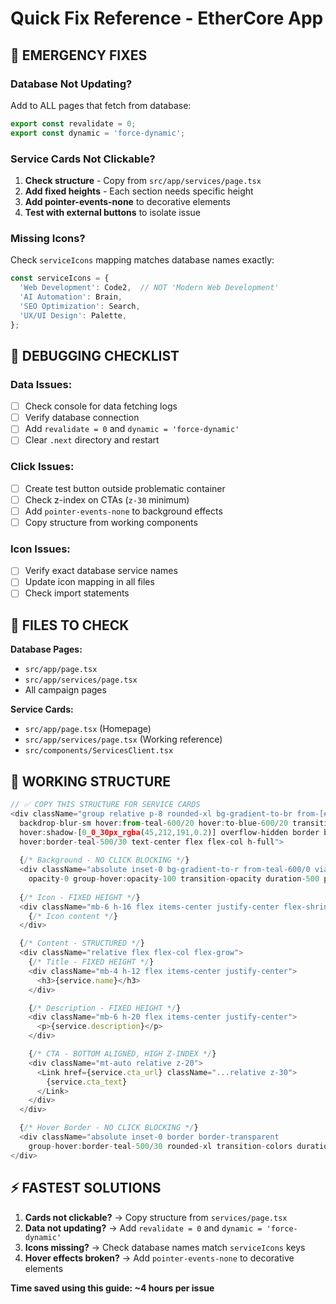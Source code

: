 # Quick Fix Reference - EtherCore App

## 🚨 EMERGENCY FIXES

### Database Not Updating?
Add to ALL pages that fetch from database:
```typescript
export const revalidate = 0;
export const dynamic = 'force-dynamic';
```

### Service Cards Not Clickable?
1. **Check structure** - Copy from `src/app/services/page.tsx`
2. **Add fixed heights** - Each section needs specific height
3. **Add pointer-events-none** to decorative elements
4. **Test with external buttons** to isolate issue

### Missing Icons?
Check `serviceIcons` mapping matches database names exactly:
```typescript
const serviceIcons = {
  'Web Development': Code2,  // NOT 'Modern Web Development'
  'AI Automation': Brain,
  'SEO Optimization': Search,
  'UX/UI Design': Palette,
};
```

## 🔧 DEBUGGING CHECKLIST

### Data Issues:
- [ ] Check console for data fetching logs
- [ ] Verify database connection
- [ ] Add `revalidate = 0` and `dynamic = 'force-dynamic'`
- [ ] Clear `.next` directory and restart

### Click Issues:
- [ ] Create test button outside problematic container
- [ ] Check z-index on CTAs (`z-30` minimum)
- [ ] Add `pointer-events-none` to background effects
- [ ] Copy structure from working components

### Icon Issues:
- [ ] Verify exact database service names
- [ ] Update icon mapping in all files
- [ ] Check import statements

## 📁 FILES TO CHECK

**Database Pages:**
- `src/app/page.tsx`
- `src/app/services/page.tsx`
- All campaign pages

**Service Cards:**
- `src/app/page.tsx` (Homepage)
- `src/app/services/page.tsx` (Working reference)
- `src/components/ServicesClient.tsx`

## 🎯 WORKING STRUCTURE

```typescript
// ✅ COPY THIS STRUCTURE FOR SERVICE CARDS
<div className="group relative p-8 rounded-xl bg-gradient-to-br from-[#0d2231]/80 to-[#1a2438]/80 
  backdrop-blur-sm hover:from-teal-600/20 hover:to-blue-600/20 transition-all duration-500
  hover:shadow-[0_0_30px_rgba(45,212,191,0.2)] overflow-hidden border border-teal-500/10
  hover:border-teal-500/30 text-center flex flex-col h-full">
  
  {/* Background - NO CLICK BLOCKING */}
  <div className="absolute inset-0 bg-gradient-to-r from-teal-600/0 via-teal-600/5 to-blue-600/0 
    opacity-0 group-hover:opacity-100 transition-opacity duration-500 pointer-events-none"></div>
  
  {/* Icon - FIXED HEIGHT */}
  <div className="mb-6 h-16 flex items-center justify-center flex-shrink-0">
    {/* Icon content */}
  </div>

  {/* Content - STRUCTURED */}
  <div className="relative flex flex-col flex-grow">
    {/* Title - FIXED HEIGHT */}
    <div className="mb-4 h-12 flex items-center justify-center">
      <h3>{service.name}</h3>
    </div>

    {/* Description - FIXED HEIGHT */}
    <div className="mb-6 h-20 flex items-center justify-center">
      <p>{service.description}</p>
    </div>

    {/* CTA - BOTTOM ALIGNED, HIGH Z-INDEX */}
    <div className="mt-auto relative z-20">
      <Link href={service.cta_url} className="...relative z-30">
        {service.cta_text}
      </Link>
    </div>
  </div>

  {/* Hover Border - NO CLICK BLOCKING */}
  <div className="absolute inset-0 border border-transparent 
    group-hover:border-teal-500/30 rounded-xl transition-colors duration-500 pointer-events-none"></div>
</div>
```

## ⚡ FASTEST SOLUTIONS

1. **Cards not clickable?** → Copy structure from `services/page.tsx`
2. **Data not updating?** → Add `revalidate = 0` and `dynamic = 'force-dynamic'`
3. **Icons missing?** → Check database names match `serviceIcons` keys
4. **Hover effects broken?** → Add `pointer-events-none` to decorative elements

**Time saved using this guide: ~4 hours per issue** 
